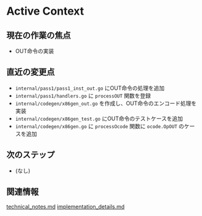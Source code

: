 # Active Context

## 現在の作業の焦点
- OUT命令の実装

## 直近の変更点
- `internal/pass1/pass1_inst_out.go` にOUT命令の処理を追加
- `internal/pass1/handlers.go` に `processOUT` 関数を登録
- `internal/codegen/x86gen_out.go` を作成し、OUT命令のエンコード処理を実装
- `internal/codegen/x86gen_test.go` にOUT命令のテストケースを追加
- `internal/codegen/x86gen.go` に `processOcode` 関数に `ocode.OpOUT` のケースを追加

## 次のステップ
- (なし)

## 関連情報
[technical_notes.md](../details/technical_notes.md)
[implementation_details.md](../details/implementation_details.md)
